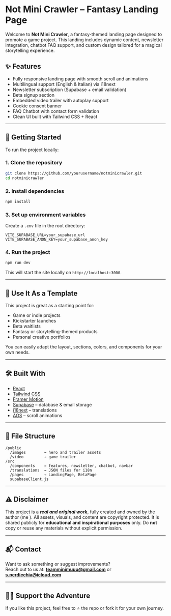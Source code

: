 # Not Mini Crawler – Fantasy Landing Page

Welcome to **Not Mini Crawler**, a fantasy-themed landing page designed to promote a game project. This landing includes dynamic content, newsletter integration, chatbot FAQ support, and custom design tailored for a magical storytelling experience.

## ✨ Features

- Fully responsive landing page with smooth scroll and animations
- Multilingual support (English & Italian) via i18next
- Newsletter subscription (Supabase + email validation)
- Beta signup section
- Embedded video trailer with autoplay support
- Cookie consent banner
- FAQ Chatbot with contact form validation
- Clean UI built with Tailwind CSS + React

---

## 🚀 Getting Started

To run the project locally:

### 1. Clone the repository

```bash
git clone https://github.com/yourusername/notminicrawler.git
cd notminicrawler
```

### 2. Install dependencies

```bash
npm install
```

### 3. Set up environment variables

Create a `.env` file in the root directory:

```env
VITE_SUPABASE_URL=your_supabase_url
VITE_SUPABASE_ANON_KEY=your_supabase_anon_key
```

### 4. Run the project

```bash
npm run dev
```

This will start the site locally on `http://localhost:3000`.

---

## 🧠 Use It As a Template

This project is great as a starting point for:

- Game or indie projects
- Kickstarter launches
- Beta waitlists
- Fantasy or storytelling-themed products
- Personal creative portfolios

You can easily adapt the layout, sections, colors, and components for your own needs.

---

## 🛠 Built With

- [React](https://reactjs.org/)
- [Tailwind CSS](https://tailwindcss.com/)
- [Framer Motion](https://www.framer.com/motion/)
- [Supabase](https://supabase.com/) – database & email storage
- [i18next](https://www.i18next.com/) – translations
- [AOS](https://michalsnik.github.io/aos/) – scroll animations

---

## 📁 File Structure

```
/public
  /images        → hero and trailer assets
  /video         → game trailer
/src
  /components    → features, newsletter, chatbot, navbar
  /translations  → JSON files for i18n
  /pages         → LandingPage, BetaPage
  supabaseClient.js
```

---

## ⚠️ Disclaimer

This project is a ***real and original work***, fully created and owned by the author (me ). All assets, visuals, and content are copyright protected.
It is shared publicly for **educational and inspirational purposes** only. Do **not** copy or reuse any materials without explicit permission.

---

## 📬 Contact

Want to ask something or suggest improvements?  
Reach out to us at: **teamminimuuu@gmail.com** or **s.perdicchia@icloud.com**

---

## 🧙‍♂️ Support the Adventure

If you like this project, feel free to ⭐ the repo or fork it for your own journey.